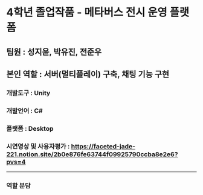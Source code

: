 # 4학년 졸업작품 - 메타버스 전시 운영 플랫폼
## 팀원 : 성지윤, 박유진, 전준우
## 본인 역할 : 서버(멀티플레이) 구축, 채팅 기능 구현 

### 개발도구 : Unity
### 개발언어 : C#
### 플랫폼 : Desktop
### 시연영상 및 사용자평가 : https://faceted-jade-221.notion.site/2b0e876fe63744f09925790ccba8e2e6?pvs=4
---
### 역할 분담
